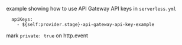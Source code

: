 example showing how to use API Gateway API keys in `serverless.yml`

```
  apiKeys:
    - ${self:provider.stage}-api-gateway-api-key-example
```


mark `private: true` on http.event